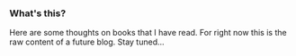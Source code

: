 ### What's this?
Here are some thoughts on books that I have read. For right now this is the raw content of a future blog. Stay tuned...
